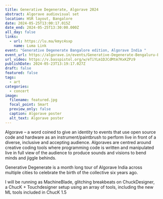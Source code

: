 ```yaml
---
title: Generative Degenerate, Algorave 2024
abstract: Algorave audiovisual set
location: HSR layout, Bangalore
date: 2024-05-25T13:00:17.015Z
date_end: 2024-05-25T13:30:00.000Z
all_day: false
links:
  - url: https://lu.ma/kmyc4sxp
    name: Luma Link
event: "Generative Degenerate Bangalore edition, Algorave India "
event_url: https://algorave.in/events/Generative-Degenerate-Bengaluru-Edition.html
url_video: https://v.basspistol.org/w/eTiYLm1DJCdMtm7KxKZPz9
publishDate: 2024-05-23T13:19:17.027Z
draft: false
featured: false
tags:
  - art
categories:
  - concert
image:
  filename: featured.jpg
  focal_point: Smart
  preview_only: false
  caption: Algorave poster
  alt_text: Algorave poster
---
```



Algorave – a word coined to give an identity to events that use open source code and hardware as an instrument/paintbrush to perform live in front of a diverse, inclusive and accepting audience. Algoraves are centred around creative coding tools where programming code is written and manipulated live in full view of the audience to produce sounds and visions to bend minds and jiggle behinds.

Generative Degenerate is a month long tour of Algorave India across multiple cities to celebrate the birth of the collective six years ago.

I will be running as MachineBlade, glitching breakbeats on ChuckDesigner, a ChucK + Touchdesigner setup using an array of tools, including the new ML tools included in ChucK 1.5

